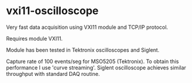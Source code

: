# vxi11-oscilloscope
Very fast data acquisition using VXI11 module and TCP/IP protocol.

Requires module VXI11.

Module has been tested in Tektronix oscilloscopes and Siglent.

Capture rate of 100 events/seg for MSO5205 (Tektronix). To obtain this performance I use 'curve streaming'.
Siglent oscilloscope achieves similar throughput with standard DAQ routine.
